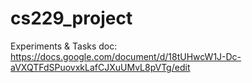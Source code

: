 # cs229_project

Experiments & Tasks doc: https://docs.google.com/document/d/18tUHwcW1J-Dc-aVXQTFdSPuovxkLafCJXuUMvL8pVTg/edit

